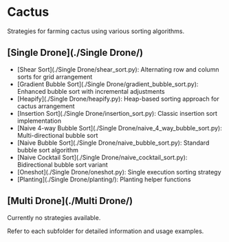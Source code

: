# Cactus

Strategies for farming cactus using various sorting algorithms.

## [Single Drone](./Single Drone/)
- [Shear Sort](./Single Drone/shear_sort.py): Alternating row and column sorts for grid arrangement
- [Gradient Bubble Sort](./Single Drone/gradient_bubble_sort.py): Enhanced bubble sort with incremental adjustments
- [Heapify](./Single Drone/heapify.py): Heap-based sorting approach for cactus arrangement
- [Insertion Sort](./Single Drone/insertion_sort.py): Classic insertion sort implementation
- [Naive 4-way Bubble Sort](./Single Drone/naive_4_way_bubble_sort.py): Multi-directional bubble sort
- [Naive Bubble Sort](./Single Drone/naive_bubble_sort.py): Standard bubble sort algorithm
- [Naive Cocktail Sort](./Single Drone/naive_cocktail_sort.py): Bidirectional bubble sort variant
- [Oneshot](./Single Drone/oneshot.py): Single execution sorting strategy
- [Planting](./Single Drone/planting/): Planting helper functions

## [Multi Drone](./Multi Drone/)
Currently no strategies available.

Refer to each subfolder for detailed information and usage examples.
